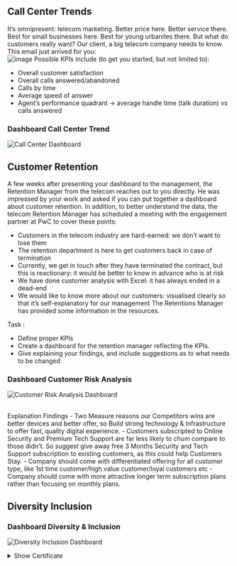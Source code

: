 ## Call Center Trends
It’s omnipresent: telecom marketing. Better price here. Better service there. Best for small businesses here. 
Best for young urbanites there. But what do customers really want? Our client, a big telecom company needs to know. This email just arrived for you:
<br>
![image](https://github.com/user-attachments/assets/b20e5c8e-256d-41d0-95e8-2ab7a6f2726b)
Possible KPIs include (to get you started, but not limited to):
- Overall customer satisfaction
- Overall calls answered/abandoned
- Calls by time
- Average speed of answer
- Agent’s performance quadrant -> average handle time (talk duration) vs calls answered
  
### Dashboard Call Center Trend
![Call Center Dashboard](https://github.com/user-attachments/assets/2769f8a1-6eec-4825-a414-fca039d75acd)

## Customer Retention
A few weeks after presenting your dashboard to the management, the Retention Manager from the telecom reaches out to you directly. He was impressed by your work and asked if you can put together a dashboard about customer retention.
In addition, to better understand the data, the telecom Retention Manager has scheduled a meeting with the engagement partner at PwC to cover these points:
- Customers in the telecom industry are hard-earned: we don’t want to lose them
- The retention department is here to get customers back in case of termination 
- Currently, we get in touch after they have terminated the contract, but this is reactionary: it would be better to know in advance who is at risk 
- We  have done customer analysis with Excel: it has always ended in a dead-end
- We would like to know more about our customers: visualised clearly so that it’s self-explanatory for our management
The Retentions Manager has provided some information in the resources.

Task : 
- Define proper KPIs
- Create a dashboard for the retention manager reflecting the KPIs. 
- Give explaining your findings, and include suggestions as to what needs to be changed
  
### Dashboard Customer Risk Analysis
![Customer Risk Analysis Dashboard](https://github.com/user-attachments/assets/7de75e62-8e7c-43cf-befe-33af14919121)

<br>
Explanation Findings
- Two Measure reasons our Competitors wins are better devices and better offer, so Build strong technology & Infrastructure to offer fast, quality digital experience.
- Customers subscripted to Online Security and Premium Tech Support are far less likely to chum compare to those didn't. So suggest give away free 3 Months Security and Tech Support subscription to existing customers, as this could help Customers Stay.
- Company should come with differentiated offering for all customer type, like 1st time customer/high value customer/loyal customers etc
- Company should come with more attractive longer term subscription plans rather than focusing on monthly plans.

## Diversity Inclusion

### Dashboard Diversity & Inclusion
![Diversity   Inclusion Dashboard](https://github.com/user-attachments/assets/2b691f1d-c7ac-44b6-b732-0536cde016fa)

<details>
    <summary>Show Certificate</summary>
    <img src="https://github.com/user-attachments/assets/5dcc674b-5b23-43a8-8980-574ea8506b79" alt="Certificate Power BI - PwC Switzerland Virtual Case Experience">
</details>
